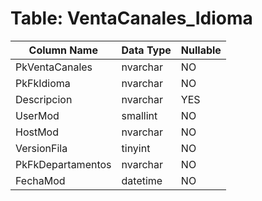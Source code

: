 # Table: VentaCanales_Idioma

| Column Name | Data Type | Nullable |
|-------------|-----------|----------|
| PkVentaCanales | nvarchar | NO |
| PkFkIdioma | nvarchar | NO |
| Descripcion | nvarchar | YES |
| UserMod | smallint | NO |
| HostMod | nvarchar | NO |
| VersionFila | tinyint | NO |
| PkFkDepartamentos | nvarchar | NO |
| FechaMod | datetime | NO |
